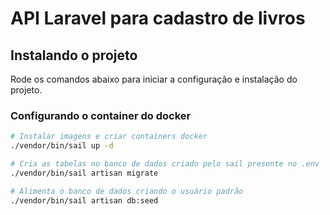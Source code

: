 # API Laravel para cadastro de livros

## Instalando o projeto

Rode os comandos abaixo para iniciar a configuração e instalação do projeto.

### Configurando o container do docker

```bash
# Instalar imagens e criar containers docker
./vendor/bin/sail up -d

# Cria as tabelas no banco de dados criado pelo sail presente no .env
./vendor/bin/sail artisan migrate

# Alimenta o banco de dados criando o usuário padrão
./vendor/bin/sail artisan db:seed
```